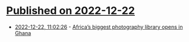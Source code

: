 # [Published on 2022-12-22](index.md)

* [2022-12-22, 11:02:26](https://news.ycombinator.com/item?id=34092146) - [Africa’s biggest photography library opens in Ghana](https://www.theguardian.com/global-development/2022/dec/20/africas-biggest-photography-library-opens-in-ghana-accra-dikan-center)
